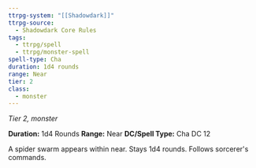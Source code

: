 ```yaml
---
ttrpg-system: "[[Shadowdark]]"
ttrpg-source:
  - Shadowdark Core Rules
tags:
  - ttrpg/spell
  - ttrpg/monster-spell
spell-type: Cha
duration: 1d4 rounds
range: Near
tier: 2
class:
  - monster
---
```

*Tier 2, monster*

**Duration:** 1d4 Rounds
**Range:** Near
**DC/Spell Type:** Cha DC 12

A spider swarm appears within near. Stays 1d4 rounds. Follows sorcerer's commands.
